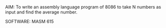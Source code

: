 AIM: To write an assembly language program of 8086 to take N numbers as input and
find the average number.

SOFTWARE: MASM 615
